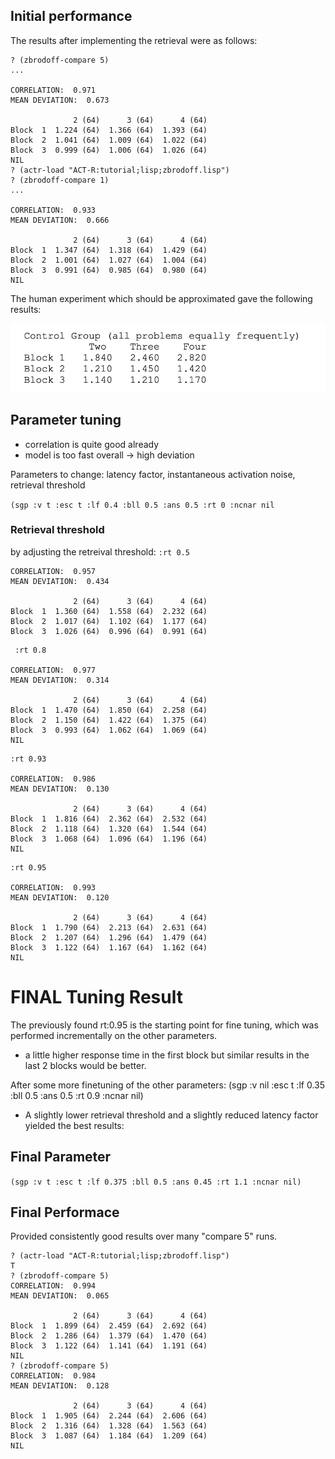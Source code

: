 ## Initial performance
The results after implementing the retrieval were as follows:

```
? (zbrodoff-compare 5)
...

CORRELATION:  0.971
MEAN DEVIATION:  0.673

              2 (64)      3 (64)      4 (64)
Block  1  1.224 (64)  1.366 (64)  1.393 (64)
Block  2  1.041 (64)  1.009 (64)  1.022 (64)
Block  3  0.999 (64)  1.006 (64)  1.026 (64)
NIL
? (actr-load "ACT-R:tutorial;lisp;zbrodoff.lisp")
? (zbrodoff-compare 1)
...

CORRELATION:  0.933
MEAN DEVIATION:  0.666

              2 (64)      3 (64)      4 (64)
Block  1  1.347 (64)  1.318 (64)  1.429 (64)
Block  2  1.001 (64)  1.027 (64)  1.004 (64)
Block  3  0.991 (64)  0.985 (64)  0.980 (64)
NIL
```

The human experiment which should be approximated gave the following results:

![Human experiment results](human-experiment.png)

## Parameter tuning
- correlation is quite good already
- model is too fast overall -> high deviation

Parameters to change: latency factor, instantaneous activation noise, retrieval  threshold

`(sgp :v t :esc t :lf 0.4 :bll 0.5 :ans 0.5 :rt 0 :ncnar nil`

### Retrieval threshold
by adjusting the retreival threshold: `:rt 0.5`
```
CORRELATION:  0.957
MEAN DEVIATION:  0.434

              2 (64)      3 (64)      4 (64)
Block  1  1.360 (64)  1.558 (64)  2.232 (64)
Block  2  1.017 (64)  1.102 (64)  1.177 (64)
Block  3  1.026 (64)  0.996 (64)  0.991 (64)
```

```
 :rt 0.8

CORRELATION:  0.977
MEAN DEVIATION:  0.314

              2 (64)      3 (64)      4 (64)
Block  1  1.470 (64)  1.850 (64)  2.258 (64)
Block  2  1.150 (64)  1.422 (64)  1.375 (64)
Block  3  0.993 (64)  1.062 (64)  1.069 (64)
NIL
```

```
:rt 0.93

CORRELATION:  0.986
MEAN DEVIATION:  0.130

              2 (64)      3 (64)      4 (64)
Block  1  1.816 (64)  2.362 (64)  2.532 (64)
Block  2  1.118 (64)  1.320 (64)  1.544 (64)
Block  3  1.068 (64)  1.096 (64)  1.196 (64)
NIL
```

```
:rt 0.95

CORRELATION:  0.993
MEAN DEVIATION:  0.120

              2 (64)      3 (64)      4 (64)
Block  1  1.790 (64)  2.213 (64)  2.631 (64)
Block  2  1.207 (64)  1.296 (64)  1.479 (64)
Block  3  1.122 (64)  1.167 (64)  1.162 (64)
NIL
```

# FINAL Tuning Result
The previously found rt:0.95 is the starting point for fine tuning, which was performed incrementally on the other parameters.

- a little higher response time in the first block but similar results in the last 2 blocks would be better.

After some more finetuning of the other parameters:
(sgp :v nil :esc t :lf 0.35 :bll 0.5 :ans 0.5 :rt 0.9 :ncnar nil)

- A slightly lower retrieval threshold and a slightly reduced latency factor yielded the best results:


## Final Parameter
`(sgp :v t :esc t :lf 0.375 :bll 0.5 :ans 0.45 :rt 1.1 :ncnar nil)`


## Final Performace

Provided consistently good results over many "compare 5" runs.

```
? (actr-load "ACT-R:tutorial;lisp;zbrodoff.lisp")
T
? (zbrodoff-compare 5)
CORRELATION:  0.994
MEAN DEVIATION:  0.065

              2 (64)      3 (64)      4 (64)
Block  1  1.899 (64)  2.459 (64)  2.692 (64)
Block  2  1.286 (64)  1.379 (64)  1.470 (64)
Block  3  1.122 (64)  1.141 (64)  1.191 (64)
NIL
? (zbrodoff-compare 5)
CORRELATION:  0.984
MEAN DEVIATION:  0.128

              2 (64)      3 (64)      4 (64)
Block  1  1.905 (64)  2.244 (64)  2.606 (64)
Block  2  1.316 (64)  1.328 (64)  1.563 (64)
Block  3  1.087 (64)  1.184 (64)  1.209 (64)
NIL
```

